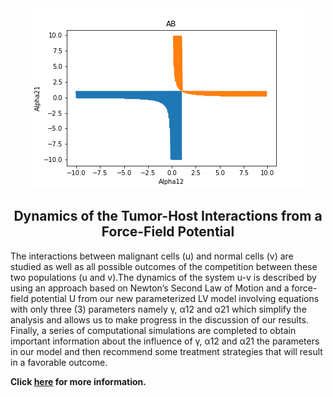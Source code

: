 <div align="center">
  <img src="./fig/AB.png" alt="sz=10,ss=0.1"/>
  <h2>Dynamics of the Tumor-Host Interactions from a Force-Field Potential</h2>
</div>

The interactions between malignant cells (u) and normal cells (v) are studied as well as all possible outcomes of the competition between these two populations (u and v).The dynamics of the system u-v is described by using an approach based on Newton’s Second Law of Motion and a force-field potential U from our new parameterized LV model involving equations with only three (3) parameters namely γ, α12 and α21 which simplify the analysis and allows us to make progress in the discussion of our results. Finally, a series of computational simulations are completed to obtain important information about the influence of γ, α12 and α21 the parameters in our model and then recommend some treatment strategies that will result in a favorable outcome.

**Click [here][1] for more information.**

[1]: https://sites.google.com/site/kboetstoragecabinet9/home/Dynamics%20of%20the%20tumor-host%20interactions%20from%20a%20force-field%20potential.pdf
